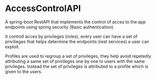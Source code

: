 # AccessControlAPI

A spring-boot RestAPI that implements the control of acces to the app endpoints using spring security (Basic authentication).

It controll acces by privileges (roles), every user can have a set of privilieges that helps determine the endpoints (rest services) a user can exploit.

Profiles are used to regroup a set of privileges, they help avoid repetedly attributing a same set of privileges one by one to users with the same privileges. Instead the set of privileges is attributed to a profile which is given to the users.

